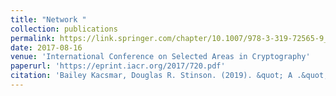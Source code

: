 ```yaml
---
title: "Network "
collection: publications
permalink: https://link.springer.com/chapter/10.1007/978-3-319-72565-9_6
date: 2017-08-16
venue: 'International Conference on Selected Areas in Cryptography'
paperurl: 'https://eprint.iacr.org/2017/720.pdf'
citation: 'Bailey Kacsmar, Douglas R. Stinson. (2019). &quot; A .&quot; <i>International Conference on Selected Areas in Cryptography</i>.'
---
```


